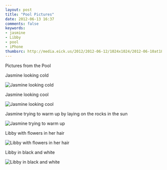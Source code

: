 ```yaml
---
layout: post
title: "Pool Pictures"
date: 2012-06-13 16:37
comments: false
keywords: 
- jasmine
- Libby
- pool
- iPhone
thumbsrc: http://media.eick.us/2012/2012-06-12/1024x1024/2012-06-10at18.54.51.jpg
---
```

Pictures from the Pool

Jasmine looking cold



![Jasmine looking cold](http://media.eick.us/media/photographs/2012/2012-06-12/2012-06-10at18.54.51.jpg)


Jasmine looking cool



![Jasmine looking cool](http://media.eick.us/media/photographs/2012/2012-06-12/2012-06-10at18.53.13.jpg)


Jasmine trying to warm up by laying on the rocks in the sun



![Jasmine trying to warm up](http://media.eick.us/media/photographs/2012/2012-06-12/2012-06-10at15.39.22.jpg)


Libby with flowers in her hair



![Libby with flowers in her hair](http://media.eick.us/media/photographs/2012/2012-06-12/2012-06-10at15.39.16.jpg)


Libby in black and white



![Libby in black and white](http://media.eick.us/media/photographs/2012/2012-06-12/2012-06-09at16.35.43.jpg)


